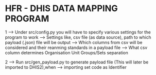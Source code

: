 # HFR - DHIS DATA MAPPING PROGRAM

1 --> Under src/config.py you will have to specify various settings for the program to work
  --> Settings like, csv file (as data source), path to which payload (.json) file will be output
  --> Which columns from csv will be considered and their reanming standards in a payload file
  --> What csv column determines Organisation Unit Groups/Sets separation
  
2 --> Run src/gen_payload.py to generate payload file (This will later be imported to DHIS2),when
  --> importing set code as Identifier
